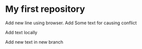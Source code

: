 # My first repository

Add new line using browser. Add Some text for causing conflict


Add text locally

Add new text in new branch